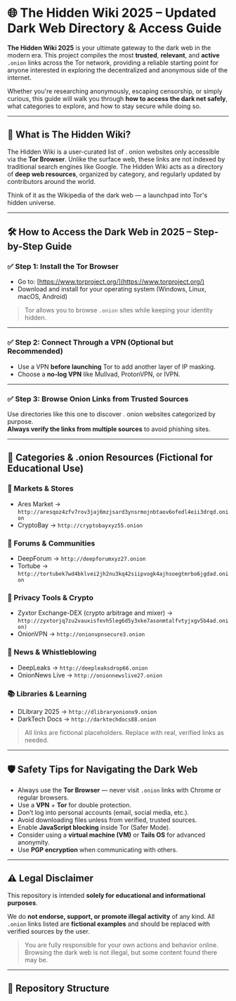 # 🌐 The Hidden Wiki 2025 – Updated Dark Web Directory & Access Guide

**The Hidden Wiki 2025** is your ultimate gateway to the dark web in the modern era. This project compiles the most **trusted**, **relevant**, and **active** `.onion` links across the Tor network, providing a reliable starting point for anyone interested in exploring the decentralized and anonymous side of the internet.

Whether you're researching anonymously, escaping censorship, or simply curious, this guide will walk you through **how to access the dark net safely**, what categories to explore, and how to stay secure while doing so.

---

## 🧭 What is The Hidden Wiki?

The Hidden Wiki is a user-curated list of . onion websites only accessible via the **Tor Browser**. Unlike the surface web, these links are not indexed by traditional search engines like Google. The Hidden Wiki acts as a directory of **deep web resources**, organized by category, and regularly updated by contributors around the world.

Think of it as the Wikipedia of the dark web — a launchpad into Tor's hidden universe.

---

## 🛠️ How to Access the Dark Web in 2025 – Step-by-Step Guide

### ✅ Step 1: Install the Tor Browser

- Go to: [https://www.torproject.org/](https://www.torproject.org/)
- Download and install for your operating system (Windows, Linux, macOS, Android)

> Tor allows you to browse `.onion` sites while keeping your identity hidden.

---

### ✅ Step 2: Connect Through a VPN (Optional but Recommended)

- Use a VPN **before launching** Tor to add another layer of IP masking.
- Choose a **no-log VPN** like Mullvad, ProtonVPN, or IVPN.

---

### ✅ Step 3: Browse Onion Links from Trusted Sources

Use directories like this one to discover  . onion websites categorized by purpose.  
**Always verify the links from multiple sources** to avoid phishing sites.

---

## 📁 Categories & .onion Resources (Fictional for Educational Use)

### 🛒 Markets & Stores
- Ares Market → `http://aresqoz4zfv7rov3jaj6mzjsard3ynsrmojnbtaov6ofedl4eii3drqd.onion`
- CryptoBay → `http://cryptobayxyz55.onion`

### 💬 Forums & Communities
- DeepForum → `http://deepforumxyz27.onion`
- Tortube → `http://tortubek7wd4bklvei2jh2nu3kq42siipvogk4ajhsoegtmrbo6jgdad.onion`

### 🔐 Privacy Tools & Crypto
- Zyxtor Exchange-DEX (crypto arbitrage and mixer) → `http://zyxtorjq7zu2vauxisfevh5leg6d5y3xke7asonmtalfvtyjxgv5b4ad.onion)`
- OnionVPN → `http://onionvpnsecure3.onion`

### 📰 News & Whistleblowing
- DeepLeaks → `http://deepleaksdrop66.onion`
- OnionNews Live → `http://onionnewslive27.onion`

### 📚 Libraries & Learning
- DLibrary 2025 → `http://dlibraryonionx9.onion`
- DarkTech Docs → `http://darktechdocs88.onion`

> All links are fictional placeholders. Replace with real, verified links as needed.

---

## 🛡️ Safety Tips for Navigating the Dark Web

- Always use the **Tor Browser** — never visit `.onion` links with Chrome or regular browsers.
- Use a **VPN** + **Tor** for double protection.
- Don’t log into personal accounts (email, social media, etc.).
- Avoid downloading files unless from verified, trusted sources.
- Enable **JavaScript blocking** inside Tor (Safer Mode).
- Consider using a **virtual machine (VM)** or **Tails OS** for advanced anonymity.
- Use **PGP encryption** when communicating with others.

---

## ⚠️ Legal Disclaimer

This repository is intended **solely for educational and informational purposes**.

We do **not endorse, support, or promote illegal activity** of any kind. All `.onion` links listed are **fictional examples** and should be replaced with verified sources by the user.

> You are fully responsible for your own actions and behavior online.  
> Browsing the dark web is not illegal, but some content found there may be.

---

## 📂 Repository Structure

